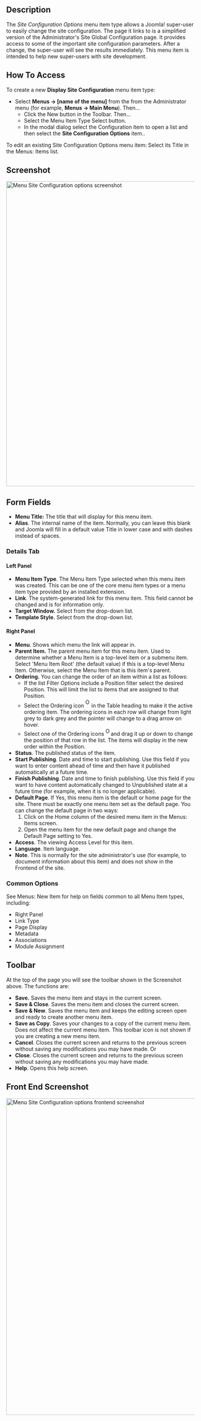 <!-- Filename: Help4.x:Menu_Item:_Site_Configuration_Options / Display title: Menu Item: Site Configuration Options -->

## Description

The *Site Configuration Options* menu item type allows a Joomla!
super-user to easily change the site configuration. The page it links to
is a simplified version of the Administrator's Site Global Configuration
page. It provides access to some of the important site configuration
parameters. After a change, the super-user will see the results
immediately. This menu item is intended to help new super-users with
site development.

## How To Access

To create a new **Display Site Configuration** menu item type:

- Select **Menus → \[name of the menu\]** from the from the
  Administrator menu (for example, **Menus → Main Menu**). Then...
  - Click the New button in the Toolbar. Then...
  - Select the Menu Item Type Select button.
  - In the modal dialog select the Configuration item to open a
    list and then select the **Site Configuration Options** item..

To edit an existing Site Configuration Options menu item: Select its
Title in the Menus: Items list.

## Screenshot

<img
src="https://docs.joomla.org/images/9/94/Help-4x-Menus-Menu-Display_Configuration-screenshot-en.png"
decoding="async" data-file-width="800" data-file-height="812"
width="800" height="812"
alt="Menu Site Configuration options screenshot" />

## Form Fields

- **Menu Title:** The title that will display for this menu item.
- **Alias**. The internal name of the item. Normally, you can leave this
  blank and Joomla will fill in a default value Title in lower case and
  with dashes instead of spaces.

### Details Tab

#### Left Panel

- **Menu Item Type**. The Menu Item Type selected when this menu item
  was created. This can be one of the core menu item types or a menu
  item type provided by an installed extension.
- **Link**. The system-generated link for this menu item. This field
  cannot be changed and is for information only.
- **Target Window.** Select from the drop-down list.
- **Template Style.** Select from the drop-down list.

#### Right Panel

- **Menu**. Shows which menu the link will appear in.
- **Parent Item.** The parent menu item for this menu item. Used to
  determine whether a Menu Item is a top-level item or a submenu item.
  Select 'Menu Item Root' (the default value) if this is a top-level
  Menu Item. Otherwise, select the Menu Item that is this item's parent.
- **Ordering.** You can change the order of an item within a list as
  follows:
  - If the list Filter Options include a Position filter select the
    desired Position. This will limit the list to items that are
    assigned to that Position.
  - Select the Ordering icon <img
    src="https://docs.joomla.org/images/e/ee/Help30-Ordering-colheader-icon.png"
    decoding="async" data-file-width="12" data-file-height="23" width="12"
    height="23" alt="Ordering column header icon" /> in the Table
    heading to make it the active ordering item. The ordering icons in
    each row will change from light grey to dark grey and the pointer
    will change to a drag arrow on hover.
  - Select one of the Ordering icons <img
    src="https://docs.joomla.org/images/8/87/Help30-Ordering-colheader-grab-bar-icon.png"
    decoding="async" data-file-width="10" data-file-height="21" width="10"
    height="21" alt="Ordering drag icon" /> and
    drag it up or down to change the position of that row in the list.
    The items will display in the new order within the Position.
- **Status**. The published status of the item.
- **Start Publishing**. Date and time to start publishing. Use this
  field if you want to enter content ahead of time and then have it
  published automatically at a future time.
- **Finish Publishing**. Date and time to finish publishing. Use this
  field if you want to have content automatically changed to Unpublished
  state at a future time (for example, when it is no longer applicable).
- **Default Page**. If Yes, this menu item is the default or home page
  for the site. There must be exactly one menu item set as the default
  page. You can change the default page in two ways:
  1.  Click on the Home column of the desired menu item in the Menus: Items
      screen.
  2.  Open the menu item for the new default page and change the Default
      Page setting to Yes.
- **Access**. The viewing Access  Level   for this item.
- **Language**. Item language.
- **Note**. This is normally for the site administrator's use (for
  example, to document information about this item) and does not show in
  the Frontend of the site.

### Common Options

See Menus: New Item for help on fields common to all Menu Item types, including:

- Right Panel
- Link Type
- Page Display
- Metadata
- Associations
- Module Assignment

## Toolbar

At the top of the page you will see the toolbar shown in the Screenshot
above. The functions are:

- **Save.** Saves the menu item and stays in the current screen.
- **Save & Close**. Saves the menu item and closes the current screen.
- **Save & New**. Saves the menu item and keeps the editing screen open
  and ready to create another menu item.
- **Save as Copy**. Saves your changes to a copy of the current menu
  item. Does not affect the current menu item. This toolbar icon is not
  shown if you are creating a new menu item.
- **Cancel**. Closes the current screen and returns to the previous
  screen without saving any modifications you may have made. Or
- **Close**. Closes the current screen and returns to the previous
  screen without saving any modifications you may have made.
- **Help**. Opens this help screen.

## Front End Screenshot

<img
src="https://docs.joomla.org/images/1/16/Help-4x-Menus-Menu-Display_Configuration-front-end-screenshot-en.png"
decoding="async" data-file-width="588" data-file-height="843"
width="588" height="843"
alt="Menu Site Configuration options frontend screenshot" />

